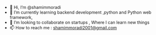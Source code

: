 - 👋 Hi, I’m @shamimmoradi
- 🌱 I’m currently learning backend development ,python and Python web framework,
- 💞️ I’m looking to collaborate on startups , Where I can learn new things
- 📫 How to reach me : shamimmoradi2001@gmail.com

<!---
shamimmoradi/shamimmoradi is a ✨ special ✨ repository because its `README.md` (this file) appears on your GitHub profile.
You can click the Preview link to take a look at your changes.
--->
